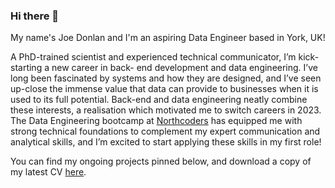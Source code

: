 ### Hi there 👋

My name's Joe Donlan and I'm an aspiring Data Engineer based in York, UK!

A PhD-trained scientist and experienced technical communicator, I’m kick-starting a new career in back- end development and data engineering. I’ve long been fascinated by systems and how they are designed, and I’ve seen up-close the immense value that data can provide to businesses when it is used to its full potential. Back-end and data engineering neatly combine these interests, a realisation which motivated me to switch careers in 2023. The Data Engineering bootcamp at [Northcoders](https://northcoders.com) has equipped me with strong technical foundations to complement my expert communication and analytical skills, and I’m excited to start applying these skills in my first role!

You can find my ongoing projects pinned below, and download a copy of my latest CV [here](JosephDonlan_CV_Dec2023.pdf).

<!--
**jdonlan91/jdonlan91** is a ✨ _special_ ✨ repository because its `README.md` (this file) appears on your GitHub profile.

Here are some ideas to get you started:

- 🔭 I’m currently working on ...
- 🌱 I’m currently learning ...
- 👯 I’m looking to collaborate on ...
- 🤔 I’m looking for help with ...
- 💬 Ask me about ...
- 📫 How to reach me: ...
- 😄 Pronouns: ...
- ⚡ Fun fact: ...
-->
